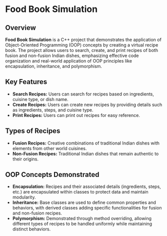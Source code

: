 # Food Book Simulation

## Overview
**Food Book Simulation** is a C++ project that demonstrates the application of Object-Oriented Programming (OOP) concepts by creating a virtual recipe book. The project allows users to search, create, and print recipes of both fusion and non-fusion Indian dishes, emphasizing effective code organization and real-world application of OOP principles like encapsulation, inheritance, and polymorphism.

## Key Features
- **Search Recipes:** Users can search for recipes based on ingredients, cuisine type, or dish name.
- **Create Recipes:** Users can create new recipes by providing details such as ingredients, steps, and cuisine type.
- **Print Recipes:** Users can print out recipes for easy reference.

## Types of Recipes
- **Fusion Recipes:** Creative combinations of traditional Indian dishes with elements from other world cuisines.
- **Non-Fusion Recipes:** Traditional Indian dishes that remain authentic to their origins.

## OOP Concepts Demonstrated
 - **Encapsulation:** Recipes and their associated details (ingredients, steps, etc.) are encapsulated within classes to protect data and maintain modularity.
- **Inheritance:** Base classes are used to define common properties and behaviors, with derived classes adding specific functionalities for fusion and non-fusion recipes.
- **Polymorphism:** Demonstrated through method overriding, allowing different types of recipes to be handled uniformly while maintaining distinct behaviors.

